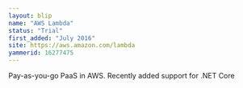 ```yaml
---
layout: blip
name: "AWS Lambda"
status: "Trial"
first_added: "July 2016"
site: https://aws.amazon.com/lambda
yammerid: 16277475
---
```

Pay-as-you-go PaaS in AWS. Recently added support for .NET Core